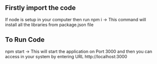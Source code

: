 ## Firstly import the code 
If node is setup in your computer 
then run npm i -> This command will install all the libraries from package.json file

## To Run Code
npm start -> This will start the application on Port 3000
and then you can access in your system by entering URL 
http://localhost:3000

